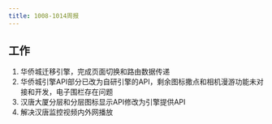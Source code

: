 ```yaml
---
title: 1008-1014周报
---
```


## 工作

1. 华侨城迁移引擎，完成页面切换和路由数据传递
2. 华侨城引擎API部分已改为自研引擎的API，剩余图标撒点和相机漫游功能未对接和开发，电子围栏存在问题
3. 汉唐大厦分层和分层图标显示API修改为引擎提供API
4. 解决汉唐监控视频内外网播放
